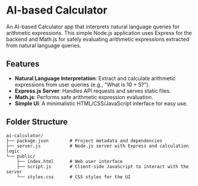 # AI-based Calculator

An AI-based Calculator app that interprets natural language queries for arithmetic expressions. This simple Node.js application uses Express for the backend and Math.js for safely evaluating arithmetic expressions extracted from natural language queries.

## Features

- **Natural Language Interpretation**: Extract and calculate arithmetic expressions from user queries (e.g., "What is 10 + 5?").
- **Express.js Server**: Handles API requests and serves static files.
- **Math.js**: Performs safe arithmetic expression evaluation.
- **Simple UI**: A minimalistic HTML/CSS/JavaScript interface for easy use.

## Folder Structure

```plaintext
ai-calculator/
├── package.json        # Project metadata and dependencies
├── server.js           # Node.js server with Express and calculation logic
└── public/
    ├── index.html      # Web user interface
    ├── script.js       # Client-side JavaScript to interact with the server
    └── styles.css      # CSS styles for the UI
